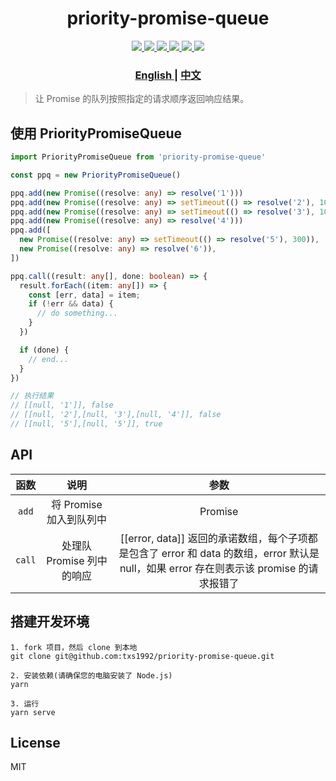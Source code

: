 <h1 align="center">priority-promise-queue</h1>

<p align="center">
  <a href="http://img.shields.io/travis/txs1992/priority-promise-queue.svg">
    <img src="http://img.shields.io/travis/txs1992/priority-promise-queue.svg" />
  </a>
  <a href="https://img.shields.io/npm/dt/priority-promise-queue.svg">
    <img src="https://img.shields.io/npm/dt/priority-promise-queue.svg" />
  </a>
  <a href="https://img.shields.io/npm/dm/priority-promise-queue.svg">
    <img src="https://img.shields.io/npm/dm/priority-promise-queue.svg" />
  </a>
  <a href="https://img.shields.io/npm/v/priority-promise-queue.svg">
    <img src="https://img.shields.io/npm/v/priority-promise-queue.svg" />
  </a>
  <a href="https://img.shields.io/npm/l/priority-promise-queue.svg">
    <img src="https://img.shields.io/npm/l/priority-promise-queue.svg" />
  </a>
  <a href="https://img.shields.io/node/v/passport.svg">
    <img src="https://img.shields.io/node/v/passport.svg" />
  </a>
</p>

<div align="center">
  <h3>
    <a href="https://github.com/txs1992/priority-promise-queue#readme">
      English
    </a>
    <span> | </span>
    <a href="https://github.com/txs1992/priority-promise-queue/blob/master/docs/zh-cn.md#readme">
      中文
    </a>
  </h3>
</div>

> 让 Promise 的队列按照指定的请求顺序返回响应结果。

## 使用 PriorityPromiseQueue
```ts
import PriorityPromiseQueue from 'priority-promise-queue'

const ppq = new PriorityPromiseQueue()

ppq.add(new Promise((resolve: any) => resolve('1')))
ppq.add(new Promise((resolve: any) => setTimeout(() => resolve('2'), 100)))
ppq.add(new Promise((resolve: any) => setTimeout(() => resolve('3'), 10)))
ppq.add(new Promise((resolve: any) => resolve('4')))
ppq.add([
  new Promise((resolve: any) => setTimeout(() => resolve('5'), 300)),
  new Promise((resolve: any) => resolve('6')),
])

ppq.call((result: any[], done: boolean) => {
  result.forEach((item: any[]) => {
    const [err, data] = item;
    if (!err && data) {
      // do something...
    }
  })

  if (done) {
    // end...
  }
})

// 执行结果  
// [[null, '1']], false
// [[null, '2'],[null, '3'],[null, '4']], false
// [[null, '5'],[null, '5']], true
```

## API

| 函数 | 说明 | 参数 |
|:--------:|:--------:|:--------:|
| `add` | 将 Promise 加入到队列中 | Promise | [Promsie] |
| `call` | 处理队 Promise 列中的响应 | [[error, data]] 返回的承诺数组，每个子项都是包含了 error 和 data 的数组，error 默认是 null，如果 error 存在则表示该 promise 的请求报错了 |

## 搭建开发环境

```shell
1. fork 项目，然后 clone 到本地
git clone git@github.com:txs1992/priority-promise-queue.git

2. 安装依赖(请确保您的电脑安装了 Node.js)
yarn

3. 运行
yarn serve
```

## License

MIT
